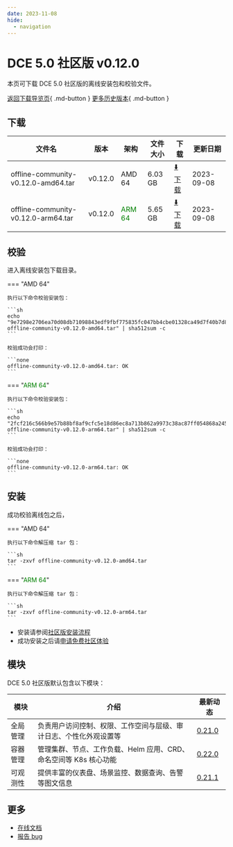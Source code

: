 ```yaml
---
date: 2023-11-08
hide:
  - navigation
---
```


# DCE 5.0 社区版 v0.12.0

本页可下载 DCE 5.0 社区版的离线安装包和校验文件。

[返回下载导览页](../index.md){ .md-button } [更多历史版本](./dce5-installer-history.md){ .md-button }

## 下载

| 文件名                      | 版本    | 架构 | 文件大小 | 下载         | 更新日期  |
| -------------------------- | ------- | --- | ------- | ---------- | -------- |
| offline-community-v0.12.0-amd64.tar | v0.12.0 | AMD 64 | 6.03 GB | [:arrow_down: 下载](https://qiniu-download-public.daocloud.io/DaoCloud_Enterprise/dce5/offline-community-v0.12.0-amd64.tar) | 2023-09-08 |
| offline-community-v0.12.0-arm64.tar | v0.12.0 | <font color="green">ARM 64</font> | 5.65 GB | [:arrow_down: 下载](https://qiniu-download-public.daocloud.io/DaoCloud_Enterprise/dce5/offline-community-v0.12.0-arm64.tar) | 2023-09-08 |

## 校验

进入离线安装包下载目录。

=== "AMD 64"

    执行以下命令校验安装包：

    ```sh
    echo "9e7298e2706ea70d08db71098843edf9fbf775835fc047bb4cbe01328ca49d7f40b7d8b7a01fbd48c0d9df3d21bc22393a55351238be59ac89eb4815816c4961  offline-community-v0.12.0-amd64.tar" | sha512sum -c
    ```

    校验成功会打印：

    ```none
    offline-community-v0.12.0-amd64.tar: OK
    ```

=== "<font color="green">ARM 64</font>"

    执行以下命令校验安装包：

    ```sh
    echo "2fcf216c566b9e57b88bf8af9cfc5e18d86ec8a713b862a9973c38ac87ff054868a245d27e1da825528a26f7c46bc44b34b33391aa1dd36006d454c0b56c72a3  offline-community-v0.12.0-arm64.tar" | sha512sum -c
    ```

    校验成功会打印：

    ```none
    offline-community-v0.12.0-arm64.tar: OK
    ```

## 安装

成功校验离线包之后，

=== "AMD 64"

    执行以下命令解压缩 tar 包：

    ```sh
    tar -zxvf offline-community-v0.12.0-amd64.tar
    ```

=== "<font color="green">ARM 64</font>"

    执行以下命令解压缩 tar 包：

    ```sh
    tar -zxvf offline-community-v0.12.0-arm64.tar
    ```

- 安装请参阅[社区版安装流程](../../install/community/k8s/online.md#_2)
- 成功安装之后请[申请免费社区体验](../../dce/license0.md)

## 模块

DCE 5.0 社区版默认包含以下模块：

| 模块     | 介绍            | 最新动态         |
| -------- | -------------- | --------------- |
| 全局管理 | 负责用户访问控制、权限、工作空间与层级、审计日志、个性化外观设置等 | [0.21.0](../../ghippo/intro/release-notes.md#v0210) |
| 容器管理 | 管理集群、节点、工作负载、Helm 应用、CRD、命名空间等 K8s 核心功能 | [0.22.0](../../kpanda/intro/release-notes.md#v0220) |
| 可观测性 | 提供丰富的仪表盘、场景监控、数据查询、告警等图文信息 | [0.21.1](../../insight/intro/releasenote.md#v0210) |

## 更多

- [在线文档](../../dce/index.md)
- [报告 bug](https://github.com/DaoCloud/DaoCloud-docs/issues)
